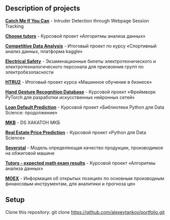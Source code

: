 ## Description of projects

[**Catch Me If You Can**](https://github.com/alexeytankov/portfolio/tree/master/Catch%20Me%20If%20You%20Can) - Intruder Detection through Webpage Session Tracking   

[**Choose tutors**](https://github.com/alexeytankov/portfolio/tree/master/Choose%20tutors) - Курсовой проект «Алгоритмы анализа данных»   

[**Competitive Data Analysis**](https://github.com/alexeytankov/portfolio/tree/master/Competitive%20Data%20Analysis) - Итоговый проект по курсу «Спортивный анализ данных, платформа kaggle»   

[**Electrical Safety**](https://github.com/alexeytankov/portfolio/tree/master/Electrical%20Safety) - Экзаменационные билеты электротехнического и электротехналогического персонала для присвоения групп по электробезопасности  

[**HTRU2**](https://github.com/alexeytankov/portfolio/tree/master/HTRU2) - Итоговый проект курса «Машинное обучение в бизнесе»  

[**Hand Gesture Recognition Database**](https://github.com/alexeytankov/portfolio/tree/master/Hand%20Gesture%20Recognition) - Курсовой проект «Фреймворк PyTorch для разработки искусственных нейронных сетей»  

[**Loan Default Prediction**](https://github.com/alexeytankov/portfolio/tree/master/Loan%20Default%20Prediction) - Курсовой проект «Библиотеки Python для Data Science: продолжение»   

[**MKB**](https://github.com/alexeytankov/portfolio/tree/master/MKB) - DS ХАКАТОН МКБ  

[**Real Estate Price Prediction**](https://github.com/alexeytankov/portfolio/tree/master/Real%20Estate%20Price%20Prediction) - Курсовой проект «Python для Data Science» 

[**Severstal**](https://github.com/alexeytankov/portfolio/tree/master/Severstal) - Модель определяющая качество продукции, производимое на обжиговой машине   

[**Tutors - expected math exam results**](https://github.com/alexeytankov/portfolio/tree/master/Tutors%20-%20expected%20math%20exam%20results) - Курсовой проект «Алгоритмы анализа данных»  

[**MOEX**](https://github.com/alexeytankov/portfolio/tree/master/moex) - Информация об открытых позициях по основным производным финансовым инструментам, для аналитики и прогноза цен  


## Setup

Clone this repository: git clone https://github.com/alexeytankov/portfolio.git
